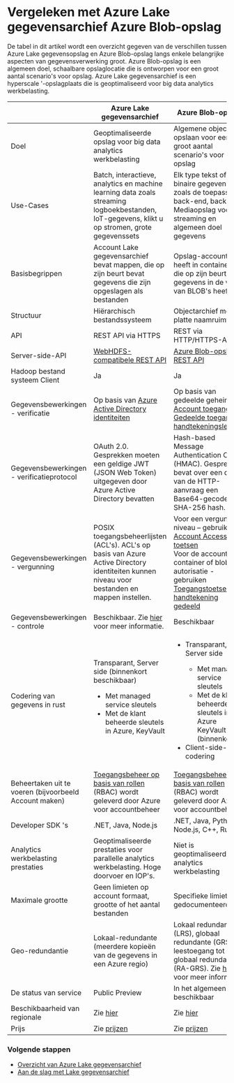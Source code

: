 <properties
   pageTitle="Vergelijking met Azure opslag Blob Azure Lake gegevensarchief | Microsoft Azure"
   description="Vergelijking met Azure opslag Blob Azure Lake gegevensarchief"
   services="data-lake-store"
   documentationCenter=""
   authors="nitinme"
   manager="jhubbard"
   editor="cgronlun"/>

<tags
   ms.service="data-lake-store"
   ms.devlang="na"
   ms.topic="article"
   ms.tgt_pltfrm="na"
   ms.workload="big-data"
   ms.date="08/15/2016"
   ms.author="nitinme"/>

# <a name="comparing-azure-data-lake-store-and-azure-blob-storage"></a>Vergeleken met Azure Lake gegevensarchief Azure Blob-opslag

De tabel in dit artikel wordt een overzicht gegeven van de verschillen tussen Azure Lake gegevensopslag en Azure Blob-opslag langs enkele belangrijke aspecten van gegevensverwerking groot. Azure Blob-opslag is een algemeen doel, schaalbare opslaglocatie die is ontworpen voor een groot aantal scenario's voor opslag. Azure Lake gegevensarchief is een hyperscale '-opslagplaats die is geoptimaliseerd voor big data analytics werkbelasting.

|    | Azure Lake gegevensarchief  | Azure Blob-opslag  |
|----|-----------------------|--------------------|
| Doel  | Geoptimaliseerde opslag voor big data analytics werkbelasting                                                                          | Algemene object opslaan voor een groot aantal scenario's voor opslag                                                                                |
| Use-Cases                                   | Batch, interactieve, analytics en machine learning data zoals streaming logboekbestanden, IoT-gegevens, klikt u op stromen, grote gegevenssets | Elk type tekst of binaire gegevens, zoals de toepassing back-end, back-ups, Mediaopslag voor streaming en algemeen doel gegevens |
| Basisbegrippen                                | Account Lake gegevensarchief bevat mappen, die op zijn beurt bevat gegevens die zijn opgeslagen als bestanden | Opslag-account heeft in containers, die op zijn beurt de gegevens in de vorm van BLOB's heeft |
| Structuur | Hiërarchisch bestandssysteem                                                                                                    | Objectarchief met platte naamruimte  |
| API   | REST API via HTTPS | REST via HTTP/HTTPS-API                                                                                                                            |
| Server-side-API                             | [WebHDFS-compatibele REST API](https://msdn.microsoft.com/library/azure/mt693424.aspx)                                                                                                 | [Azure Blob-opslag REST API](https://msdn.microsoft.com/library/azure/dd135733.aspx)                                                                                                                         |
| Hadoop bestand systeem Client                   | Ja                                                                                                                         | Ja                                                                                                                                                 |
| Gegevensbewerkingen - verificatie            | Op basis van [Azure Active Directory identiteiten](../active-directory/active-directory-authentication-scenarios.md) | Op basis van gedeelde geheimen - [Account toegang](../storage/storage-create-storage-account.md#manage-your-storage-account) en [Gedeelde toegang handtekeningsleutels](../storage/storage-dotnet-shared-access-signature-part-1.md).                                                                       |
| Gegevensbewerkingen - verificatieprotocol     | OAuth 2.0. Gesprekken moeten een geldige JWT (JSON Web Token) uitgegeven door Azure Active Directory bevatten                     | Hash-based Message Authentication Code (HMAC). Gesprekken bevat over een deel van de HTTP-aanvraag een Base64-gecodeerd SHA-256 hash. |
| Gegevensbewerkingen - vergunning               | POSIX toegangsbeheerlijsten (ACL's).  ACL's op basis van Azure Active Directory identiteiten kunnen niveau voor bestanden en mappen instellen. | Voor een vergunning niveau – gebruik [Account Access-toetsen](../storage/storage-create-storage-account.md#manage-your-storage-account)<br>Voor de account, container of blob autorisatie - gebruiken [Toegangstoetsen handtekening gedeeld](../storage/storage-dotnet-shared-access-signature-part-1.md) |
| Gegevensbewerkingen - controle                    | Beschikbaar. Zie [hier](data-lake-store-diagnostic-logs.md) voor meer informatie.                                                                                                                   | Beschikbaar                                                                                                                                           |
| Codering van gegevens in rust                     | Transparant, Server side (binnenkort beschikbaar)<ul><li>Met managed service sleutels</li><li>Met de klant beheerde sleutels in Azure, KeyVault</li></ul>| <ul><li>Transparant, Server side</li> <ul><li>Met managed service sleutels</li><li>Met de klant beheerde sleutels in Azure KeyVault (binnenkort)</li></ul><li>Client-side-codering</li></ul> |
| Beheertaken uit te voeren (bijvoorbeeld Account maken) | [Toegangsbeheer op basis van rollen](../active-directory/role-based-access-control-what-is.md) (RBAC) wordt geleverd door Azure voor accountbeheer                                                                       | [Toegangsbeheer op basis van rollen](../active-directory/role-based-access-control-what-is.md) (RBAC) wordt geleverd door Azure voor accountbeheer                                                                                               |
| Developer SDK 's                              | .NET, Java, Node.js                                                                                                         | .NET, Java, Python, Node.js, C++, Ruby                                                                                                              |
| Analytics werkbelasting prestaties              | Geoptimaliseerde prestaties voor parallelle analytics werkbelasting. Hoge doorvoer en IOP's.                                           | Niet is geoptimaliseerd voor analytics werkbelasting                                                                                                               |
| Maximale grootte                                 | Geen limieten op account formaat, grootte of het aantal bestanden                                                                   | Specifieke limieten gedocumenteerd [hier](../azure-subscription-service-limits.md#storage-limits)                                                                                                                     |
| Geo-redundantie                              | Lokaal-redundante (meerdere kopieën van de gegevens in een Azure regio)                                                             | Lokaal redundante (LRS), globaal redundante (GRS), leestoegang tot globaal redundante (RA-GRS). Zie [hier](../storage/storage-redundancy.md) voor meer informatie |
| De status van service                               | Public Preview                                                                                                              | In het algemeen beschikbaar                                                                                                                                 |
| Beschikbaarheid van regionale  | Zie [hier](https://azure.microsoft.com/regions/#services)| Zie [hier](https://azure.microsoft.com/regions/#services) |
| Prijs                                       |     Zie [prijzen](https://azure.microsoft.com/pricing/details/data-lake-store/)| Zie [prijzen](https://azure.microsoft.com/pricing/details/storage/) |

### <a name="next-steps"></a>Volgende stappen

- [Overzicht van Azure Lake gegevensarchief](data-lake-store-overview.md)
- [Aan de slag met Lake gegevensarchief](data-lake-store-get-started-portal.md)



